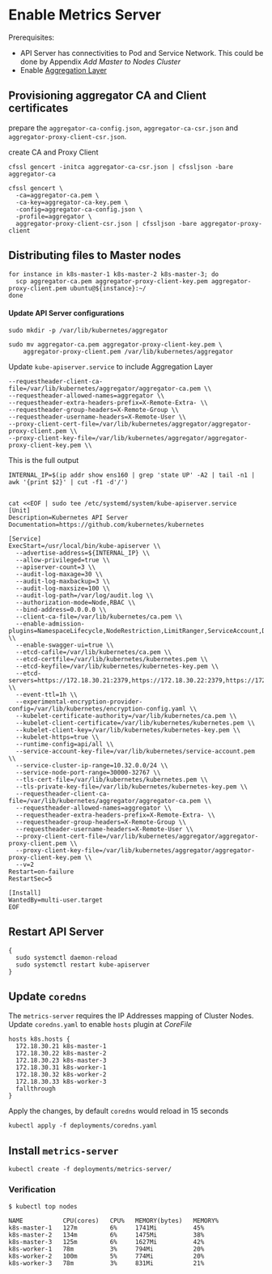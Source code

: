 # Enable Metrics Server

Prerequisites:

- API Server has connectivities to Pod and Service Network. This could be done by Appendix _Add Master to Nodes Cluster_
- Enable [Aggregation Layer](https://kubernetes.io/docs/tasks/access-kubernetes-api/configure-aggregation-layer/)

## Provisioning aggregator CA and Client certificates

prepare the `aggregator-ca-config.json`, `aggregator-ca-csr.json` and `aggregator-proxy-client-csr.json`.

create CA and Proxy Client

```
cfssl gencert -initca aggregator-ca-csr.json | cfssljson -bare aggregator-ca

cfssl gencert \
  -ca=aggregator-ca.pem \
  -ca-key=aggregator-ca-key.pem \
  -config=aggregator-ca-config.json \
  -profile=aggregator \
  aggregator-proxy-client-csr.json | cfssljson -bare aggregator-proxy-client
```

## Distributing files to Master nodes

```
for instance in k8s-master-1 k8s-master-2 k8s-master-3; do
  scp aggregator-ca.pem aggregator-proxy-client-key.pem aggregator-proxy-client.pem ubuntu@${instance}:~/
done  
```

#### Update API Server configurations

```
sudo mkdir -p /var/lib/kubernetes/aggregator

sudo mv aggregator-ca.pem aggregator-proxy-client-key.pem \
    aggregator-proxy-client.pem /var/lib/kubernetes/aggregator
```

Update `kube-apiserver.service` to include Aggregation Layer

```
--requestheader-client-ca-file=/var/lib/kubernetes/aggregator/aggregator-ca.pem \\
--requestheader-allowed-names=aggregator \\
--requestheader-extra-headers-prefix=X-Remote-Extra- \\
--requestheader-group-headers=X-Remote-Group \\
--requestheader-username-headers=X-Remote-User \\
--proxy-client-cert-file=/var/lib/kubernetes/aggregator/aggregator-proxy-client.pem \\
--proxy-client-key-file=/var/lib/kubernetes/aggregator/aggregator-proxy-client-key.pem \\
```

This is the full output

```
INTERNAL_IP=$(ip addr show ens160 | grep 'state UP' -A2 | tail -n1 | awk '{print $2}' | cut -f1 -d'/')


cat <<EOF | sudo tee /etc/systemd/system/kube-apiserver.service
[Unit]
Description=Kubernetes API Server
Documentation=https://github.com/kubernetes/kubernetes

[Service]
ExecStart=/usr/local/bin/kube-apiserver \\
  --advertise-address=${INTERNAL_IP} \\
  --allow-privileged=true \\
  --apiserver-count=3 \\
  --audit-log-maxage=30 \\
  --audit-log-maxbackup=3 \\
  --audit-log-maxsize=100 \\
  --audit-log-path=/var/log/audit.log \\
  --authorization-mode=Node,RBAC \\
  --bind-address=0.0.0.0 \\
  --client-ca-file=/var/lib/kubernetes/ca.pem \\
  --enable-admission-plugins=NamespaceLifecycle,NodeRestriction,LimitRanger,ServiceAccount,DefaultStorageClass,ResourceQuota \\
  --enable-swagger-ui=true \\
  --etcd-cafile=/var/lib/kubernetes/ca.pem \\
  --etcd-certfile=/var/lib/kubernetes/kubernetes.pem \\
  --etcd-keyfile=/var/lib/kubernetes/kubernetes-key.pem \\
  --etcd-servers=https://172.18.30.21:2379,https://172.18.30.22:2379,https://172.18.30.23:2379 \\
  --event-ttl=1h \\
  --experimental-encryption-provider-config=/var/lib/kubernetes/encryption-config.yaml \\
  --kubelet-certificate-authority=/var/lib/kubernetes/ca.pem \\
  --kubelet-client-certificate=/var/lib/kubernetes/kubernetes.pem \\
  --kubelet-client-key=/var/lib/kubernetes/kubernetes-key.pem \\
  --kubelet-https=true \\
  --runtime-config=api/all \\
  --service-account-key-file=/var/lib/kubernetes/service-account.pem \\
  --service-cluster-ip-range=10.32.0.0/24 \\
  --service-node-port-range=30000-32767 \\
  --tls-cert-file=/var/lib/kubernetes/kubernetes.pem \\
  --tls-private-key-file=/var/lib/kubernetes/kubernetes-key.pem \\
  --requestheader-client-ca-file=/var/lib/kubernetes/aggregator/aggregator-ca.pem \\
  --requestheader-allowed-names=aggregator \\
  --requestheader-extra-headers-prefix=X-Remote-Extra- \\
  --requestheader-group-headers=X-Remote-Group \\
  --requestheader-username-headers=X-Remote-User \\
  --proxy-client-cert-file=/var/lib/kubernetes/aggregator/aggregator-proxy-client.pem \\
  --proxy-client-key-file=/var/lib/kubernetes/aggregator/aggregator-proxy-client-key.pem \\
  --v=2
Restart=on-failure
RestartSec=5

[Install]
WantedBy=multi-user.target
EOF
```

## Restart API Server

```
{
  sudo systemctl daemon-reload
  sudo systemctl restart kube-apiserver
}
```

## Update `coredns`

The `metrics-server` requires the IP Addresses mapping of Cluster Nodes. Update `coredns.yaml` to enable `hosts` plugin at _CoreFile_

```
hosts k8s.hosts {
  172.18.30.21 k8s-master-1
  172.18.30.22 k8s-master-2
  172.18.30.23 k8s-master-3
  172.18.30.31 k8s-worker-1
  172.18.30.32 k8s-worker-2
  172.18.30.33 k8s-worker-3
  fallthrough
}
```

Apply the changes, by default `coredns` would reload in 15 seconds

```
kubectl apply -f deployments/coredns.yaml
```

## Install `metrics-server`

```
kubectl create -f deployments/metrics-server/
```

### Verification

```
$ kubectl top nodes

NAME           CPU(cores)   CPU%   MEMORY(bytes)   MEMORY%
k8s-master-1   127m         6%     1741Mi          45%
k8s-master-2   134m         6%     1475Mi          38%
k8s-master-3   125m         6%     1627Mi          42%
k8s-worker-1   78m          3%     794Mi           20%
k8s-worker-2   100m         5%     774Mi           20%
k8s-worker-3   78m          3%     831Mi           21%
```

